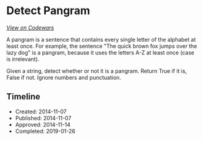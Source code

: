 # Detect Pangram
[*View on Codewars*](https://www.codewars.com/kata/detect-pangram)

A pangram is a sentence that contains every single letter of the alphabet at least once. For example, the sentence "The quick brown fox jumps over the lazy dog" is a pangram, because it uses the letters A-Z at least once (case is irrelevant). 

Given a string, detect whether or not it is a pangram. Return True if it is, False if not. Ignore numbers and punctuation.

## Timeline
- Created: 2014-11-07
- Published: 2014-11-07
- Approved: 2014-11-14
- Completed: 2019-01-26